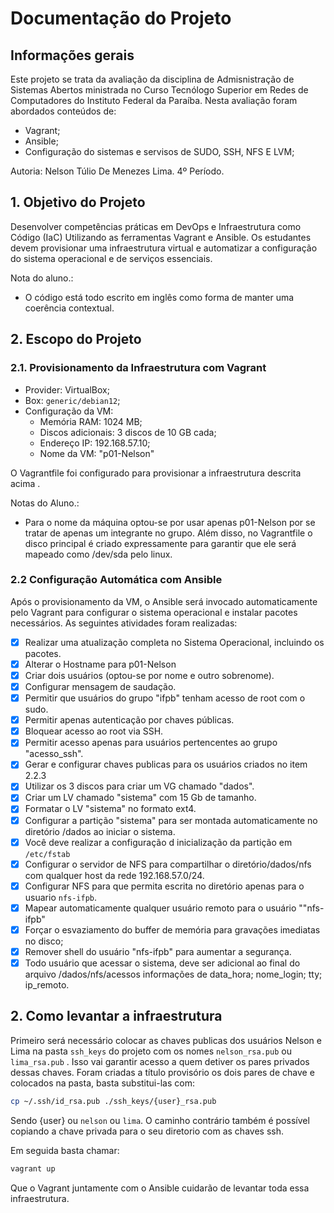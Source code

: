 # Documentação do Projeto

## Informações gerais

Este projeto se trata da avaliação da disciplina de Admisnistração de Sistemas
Abertos ministrada no Curso Tecnólogo Superior em Redes de Computadores do
Instituto Federal da Paraíba. Nesta avaliação foram abordados conteúdos de:

- Vagrant;
- Ansible;
- Configuração do sistemas e servisos de SUDO, SSH, NFS E LVM;

Autoria: Nelson Túlio De Menezes Lima. 4º Período.

## 1. Objetivo do Projeto

Desenvolver competências práticas em DevOps e Infraestrutura como Código (IaC)
Utilizando as ferramentas Vagrant e Ansible. Os estudantes devem provisionar
uma infraestrutura virtual e automatizar a configuração do sistema operacional
e de serviços essenciais.

Nota do aluno.:

- O código está todo escrito em inglês como forma de manter uma coerência
contextual.

## 2. Escopo do Projeto

### 2.1. Provisionamento da Infraestrutura com Vagrant

- Provider: VirtualBox;
- Box: `generic/debian12`;
- Configuração da VM:
  - Memória RAM: 1024 MB;
  - Discos adicionais: 3 discos de 10 GB cada;
  - Endereço IP: 192.168.57.10;
  - Nome da VM: "p01-Nelson"

O Vagrantfile foi configurado para provisionar a infraestrutura descrita acima
.

Notas do Aluno.:

- Para o nome da máquina optou-se por usar apenas p01-Nelson
por se tratar de apenas um integrante no grupo. Além disso, no Vagrantfile o
disco principal é criado expressamente para garantir que ele será mapeado
como /dev/sda pelo linux.

### 2.2 Configuração Automática com Ansible

Após o provisionamento da VM, o Ansible será invocado automaticamente pelo
Vagrant para configurar o sistema operacional e instalar pacotes necessários.
As seguintes atividades foram realizadas:

- [x] Realizar uma atualização completa no Sistema Operacional, incluindo os
 pacotes.
- [x] Alterar o Hostname para p01-Nelson
- [x] Criar dois usuários (optou-se por nome e outro sobrenome).
- [x] Configurar mensagem de saudação.
- [x] Permitir que usuários do grupo "ifpb" tenham acesso de root com o sudo.
- [x] Permitir apenas autenticação por chaves públicas.
- [x] Bloquear acesso ao root via SSH.
- [x] Permitir acesso apenas para usuários pertencentes ao grupo "acesso_ssh".
- [x] Gerar e configurar chaves publicas para os usuários criados no item 2.2.3
- [x] Utilizar os 3 discos para criar um VG chamado "dados".
- [x] Criar um LV chamado "sistema" com 15 Gb de tamanho.
- [x] Formatar o LV "sistema" no formato ext4.
- [x] Configurar a partição "sistema" para ser montada automaticamente no
 diretório /dados ao iniciar o sistema.
- [x] Você deve realizar a configuração d inicialização da partição em
 `/etc/fstab`
- [x] Configurar o servidor de NFS para compartilhar o diretório/dados/nfs
 com qualquer host da rede 192.168.57.0/24.
- [x] Configurar NFS para que permita escrita no diretório apenas para o
 usuario `nfs-ifpb`.
- [x] Mapear automaticamente qualquer usuário remoto para o usuário ""nfs-ifpb"
- [x] Forçar o esvaziamento do buffer de memória para gravações imediatas no
 disco;
- [x] Remover shell do usuário "nfs-ifpb" para aumentar a segurança.
- [x] Todo usuário que acessar o sistema, deve ser adicional ao final do
 arquivo /dados/nfs/acessos informações de data_hora; nome_login; tty;
 ip_remoto.

## 2. Como levantar a infraestrutura

Primeiro será necessário colocar as chaves publicas dos usuários Nelson e Lima
na pasta `ssh_keys` do projeto com os nomes `nelson_rsa.pub` ou `lima_rsa.pub`
. Isso vai garantir acesso a quem detiver os pares privados dessas chaves.
Foram criadas a título provisório os dois pares de chave e colocados na pasta,
basta substitui-las com:

```bash
cp ~/.ssh/id_rsa.pub ./ssh_keys/{user}_rsa.pub
```
Sendo {user} ou `nelson` ou `lima`. O caminho contrário também é possível
copiando a chave privada para o seu diretorio com as chaves ssh.

Em seguida basta chamar:

```bash
vagrant up
```

Que o Vagrant juntamente com o Ansible cuidarão de levantar toda essa
infraestrutura.
